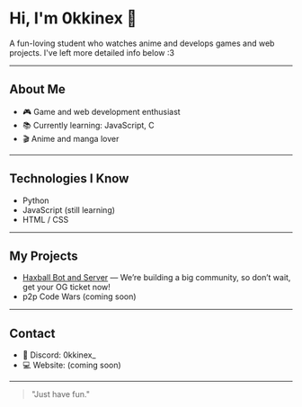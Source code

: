 # Hi, I'm 0kkinex 👋

A fun-loving student who watches anime and develops games and web projects. I've left more detailed info below :3

---

## About Me

- 🎮 Game and web development enthusiast  
- 📚 Currently learning: JavaScript, C  
- 🎬 Anime and manga lover

---

## Technologies I Know

- Python  
- JavaScript (still learning)  
- HTML / CSS

---

## My Projects

- [Haxball Bot and Server](https://discord.gg/Ncab8hj8Zq) — We’re building a big community, so don’t wait, get your OG ticket now!  
- p2p Code Wars (coming soon)

---

## Contact

- 💬 Discord: 0kkinex_  
- 💻 Website: (coming soon)

---

> "Just have fun."  
